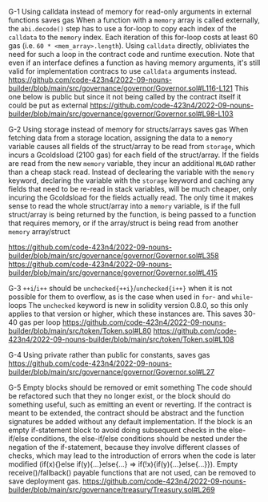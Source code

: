 G-1 Using calldata instead of memory for read-only arguments in external functions saves gas
When a function with a `memory` array is called externally, the `abi.decode()` step has to use a for-loop to copy each index of the `calldata` to the `memory` index. Each iteration of this for-loop costs at least 60 gas (i.e. `60 * <mem_array>.length`). Using `calldata` directly, obliviates the need for such a loop in the contract code and runtime execution. Note that even if an interface defines a function as having memory arguments, it's still valid for implementation contracs to use `calldata` arguments instead.
https://github.com/code-423n4/2022-09-nouns-builder/blob/main/src/governance/governor/Governor.sol#L116-L121
This one below is public but since it not being called by the contract itself it could be put as external 
https://github.com/code-423n4/2022-09-nouns-builder/blob/main/src/governance/governor/Governor.sol#L98-L103

G-2 Using storage instead of memory for structs/arrays saves gas
When fetching data from a storage location, assigning the data to a `memory` variable causes all fields of the struct/array to be read from `storage`, which incurs a Gcoldsload (2100 gas) for each field of the struct/array. If the fields are read from the new `memory` variable, they incur an additional `MLOAD` rather than a cheap stack read. Instead of declearing the variable with the `memory` keyword, declaring the variable with the `storage` keyword and caching any fields that need to be re-read in stack variables, will be much cheaper, only incuring the Gcoldsload for the fields actually read. The only time it makes sense to read the whole struct/array into a `memory` variable, is if the full struct/array is being returned by the function, is being passed to a function that requires memory, or if the array/struct is being read from another `memory` array/struct

https://github.com/code-423n4/2022-09-nouns-builder/blob/main/src/governance/governor/Governor.sol#L358
https://github.com/code-423n4/2022-09-nouns-builder/blob/main/src/governance/governor/Governor.sol#L415

G-3 `++i`/`i++` should be `unchecked{++i}`/`unchecked{i++}` when it is not possible for them to overflow, as is the case when used in `for`- and `while`-loops
The `unchecked` keyword is new in solidity version 0.8.0, so this only applies to that version or higher, which these instances are. This saves 30-40 gas per loop
https://github.com/code-423n4/2022-09-nouns-builder/blob/main/src/token/Token.sol#L80
https://github.com/code-423n4/2022-09-nouns-builder/blob/main/src/token/Token.sol#L108

G-4 Using private rather than public for constants, saves gas
https://github.com/code-423n4/2022-09-nouns-builder/blob/main/src/governance/governor/Governor.sol#L27

G-5 Empty blocks should be removed or emit something
The code should be refactored such that they no longer exist, or the block should do something useful, such as emitting an event or reverting. If the contract is meant to be extended, the contract should be abstract and the function signatures be added without any default implementation. If the block is an empty if-statement block to avoid doing subsequent checks in the else-if/else conditions, the else-if/else conditions should be nested under the negation of the if-statement, because they involve different classes of checks, which may lead to the introduction of errors when the code is later modified (if(x){}else if(y){...}else{...} => if(!x){if(y){...}else{...}}). Empty receive()/fallback() payable functions that are not used, can be removed to save deployment gas.
https://github.com/code-423n4/2022-09-nouns-builder/blob/main/src/governance/treasury/Treasury.sol#L269